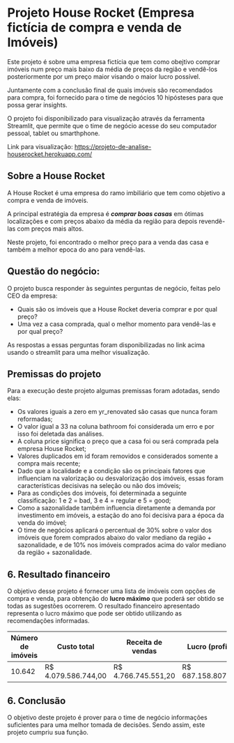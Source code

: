 # Projeto House Rocket (Empresa fictícia de compra e venda de Imóveis)

Este projeto é sobre uma empresa fictícia que tem como obejtivo comprar imóveis num preço mais baixo da média de preços da região e vendê-los posteriormente por um preço maior visando o maior lucro possível.

Juntamente com a conclusão final de quais imóveis são recomendados para compra, foi fornecido para o time de negócios 10 hipósteses para que possa gerar insights.

O projeto foi disponibilizado para visualização através da ferramenta Streamlit, que permite que o time de negócio acesse do seu computador pessoal, tablet ou smarthphone.

Link para visualização:  https://projeto-de-analise-houserocket.herokuapp.com/

## Sobre a House Rocket

A House Rocket é uma empresa do ramo imbiliário que tem como objetivo a compra e venda de imóveis.

A principal estratégia da empresa é ***comprar boas casas*** em ótimas localizações e com preços abaixo da média da região para depois revendê-las com preços mais altos. 

Neste projeto, foi encontrado o melhor preço para a venda das casa e também a melhor epoca do ano para vendê-las.


## Questão do negócio:

O projeto busca responder às seguintes perguntas de negócio, feitas pelo CEO da empresa:

- Quais são os imóveis que a House Rocket deveria comprar e por qual preço?
- Uma vez a casa comprada, qual o melhor momento para vendê-las e por qual preço?

As respostas a essas perguntas foram disponibilizadas no link acima usando o streamlit para uma melhor visualização.

## Premissas do projeto

Para a execução deste projeto algumas premissas foram adotadas, sendo elas:

* Os valores iguais a zero em yr_renovated são casas que nunca foram reformadas;
* O valor igual a 33 na coluna bathroom foi considerada um erro e por isso foi deletada das análises.
* A coluna price significa o preço que a casa foi ou será comprada pela empresa House Rocket;
* Valores duplicados em id foram removidos e considerados somente a compra mais recente;
* Dado que a localidade e a condição são os principais fatores que influenciam na valorização ou desvalorização dos imóveis, essas foram características decisivas na seleção ou não dos imóveis;
* Para as condições dos imóveis, foi determinada a seguinte classificação: 1 e 2 = bad, 3 e 4 = regular e 5 = good;
* Como a sazonalidade também influencia diretamente a demanda por investimento em imóveis, a estação do ano foi decisiva para a época da venda do imóvel; 
* O time de negócios aplicará o percentual de 30% sobre o valor dos imóveis que forem comprados abaixo do valor mediano da região + sazonalidade, e de 10% nos imóveis comprados acima do valor mediano da região + sazonalidade.

## 6. Resultado financeiro

O objetivo desse projeto é fornecer uma lista de imóveis com opções de compra e venda, para obtenção do __lucro máximo__ que poderá ser obtido se todas as sugestões ocorrerem. O resultado financeiro apresentado representa o lucro máximo que pode ser obtido utilizando as recomendações informadas.

| __Número de imóveis__ | __Custo total__ | __Receita de vendas__ | __Lucro (profit)__ |
| ----------------- | ----------------- | ----------------- | ----------------- |
| 10.642 | R$ 4.079.586.744,00 | R$ 4.766.745.551,20 | R$ 687.158.807,20 |


## 6. Conclusão

O objetivo deste projeto é prover para o time de negócio informações suficientes para uma melhor tomada de decisões. Sendo assim, este projeto cumpriu sua função.
